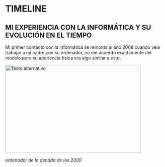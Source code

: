 # TIMELINE

## MI EXPERIENCIA CON LA INFORMÁTICA Y SU EVOLUCIÓN EN EL TIEMPO

Mi primer contacto con la informática se remonta al año 2008 cuando veía trabajar a mi padre con su ordenador, no me acuerdo exactamente del modelo pero su apariencia física era algo similar a esto.


<img src="https://www.integrainformatica.es/wp-content/uploads/2016/01/ordenadorobsoleto.jpg" alt="Texto alternativo" width="430" height="280">

*ordenador de la decada de los 2000*


